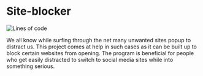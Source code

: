 # Site-blocker

![Lines of code](https://img.shields.io/tokei/lines/github/Tanmay-Tiwaricyber/Site-blocker?label=Total%20code%20lines)

We all know while surfing through the net many unwanted sites popup to distract us. This project comes at help in such cases as it can be built up to block certain websites from opening. The program is beneficial for people who get easily distracted to switch to social media sites while into something serious. 
